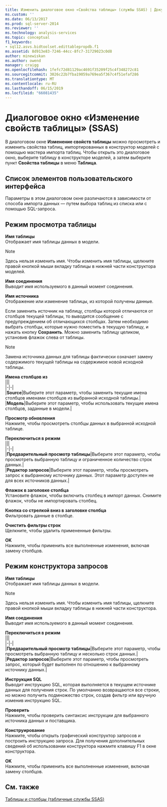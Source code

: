 ```yaml
---
title: Изменить диалоговое окно «Свойства таблицы» (службы SSAS) | Документация Майкрософт
ms.custom: ''
ms.date: 06/13/2017
ms.prod: sql-server-2014
ms.reviewer: ''
ms.technology: analysis-services
ms.topic: conceptual
f1_keywords:
- sql12.asvs.bidtoolset.edittablepropdb.f1
ms.assetid: 8d913e83-7246-44cc-8fc7-31729023c0d8
author: minewiskan
ms.author: owend
manager: craigg
ms.openlocfilehash: 1fefc72d81129ac4691f35209f25c4f348272c81
ms.sourcegitcommit: 3026c22b7fba19059a769ea5f367c4f51efaf286
ms.translationtype: MT
ms.contentlocale: ru-RU
ms.lasthandoff: 06/15/2019
ms.locfileid: "66081435"
---
```

# <a name="edit-table-properties-dialog-box-ssas"></a>Диалоговое окно «Изменение свойств таблицы» (SSAS)
  В диалоговом окне **Изменение свойств таблицы** можно просмотреть и изменить свойства таблиц, импортированных в конструктор моделей с помощью мастера импорта таблиц. Чтобы открыть это диалоговое окно, выберите таблицу в конструкторе моделей, а затем выберите пункт **Свойства таблицы** в меню **Таблица**.  
  
## <a name="uielement-list"></a>Список элементов пользовательского интерфейса  
 Параметры в этом диалоговом окне различаются в зависимости от способа импорта данных — путем выбора таблиц из списка или с помощью SQL-запроса.  
  
## <a name="table-preview-mode"></a>Режим просмотра таблицы  
 **Имя таблицы**  
 Отображает имя таблицы данных в модели.  
  
> [!NOTE]  
>  Здесь нельзя изменить имя. Чтобы изменить имя таблицы, щелкните правой кнопкой мыши вкладку таблицы в нижней части конструктора моделей.  
  
 **Имя соединения**  
 Выводит имя используемого в данный момент соединения.  
  
 **Имя источника**  
 Отображение или изменение таблицы, из которой получены данные.  
  
 Если заменить источник на таблицу, столбцы которой отличаются от столбцов текущей таблицы, то выводится сообщение с предупреждением об отличающихся столбцах. Затем необходимо выбрать столбцы, которые нужно поместить в текущую таблицу, и нажать кнопку **Сохранить**. Можно заменить таблицу целиком, установив флажок слева от таблицы.  
  
> [!NOTE]  
>  Замена источника данных для таблицы фактически означает замену содержимого текущей таблицы на содержимое новой исходной таблицы.  
  
 **Имена столбцов из**  
 |||  
|-|-|  
|**Source**|Выберите этот параметр, чтобы заменить текущие имена столбцов именами столбцов из выбранной исходной таблицы.|  
|**Модель**|Выберите этот параметр, чтобы использовать текущие имена столбцов, заданные в модели.|  
  
 **Просмотр обновления**  
 Нажмите, чтобы просмотреть столбцы данных в выбранной исходной таблице.  
  
 **Переключиться в режим**  
 |||  
|-|-|  
|**Предварительный просмотр таблицы**|Выберите этот параметр, чтобы просмотреть выбранную таблицу и ограниченное количество строк данных.|  
|**Редактор запросов**|Выберите этот параметр, чтобы просмотреть запрос к выбранному источнику данных. Этот параметр доступен не для всех источников данных.|  
  
 **Флажок в заголовке столбца**  
 Установите флажок, чтобы включить столбец в импорт данных. Снимите флажок, чтобы не импортировать столбец.  
  
 **Кнопка со стрелкой вниз в заголовке столбца**  
 Фильтровать данные в столбце.  
  
 **Очистить фильтры строк**  
 Щелкните, чтобы удалить примененные фильтры.  
  
 **OK**  
 Нажмите, чтобы применить все выполненные изменения, включая замену столбцов.  
  
## <a name="query-design-mode"></a>Режим конструктора запросов  
 **Имя таблицы**  
 Отображает имя таблицы данных в модели.  
  
> [!NOTE]  
>  Здесь нельзя изменить имя. Чтобы изменить имя таблицы, щелкните правой кнопкой мыши вкладку таблицы в нижней части конструктора.  
  
 **Имя соединения**  
 Выводит имя используемого в данный момент соединения.  
  
 **Переключиться в режим**  
 |||  
|-|-|  
|**Предварительный просмотр таблицы**|Выберите этот параметр, чтобы просмотреть выбранную таблицу и несколько строк данных.|  
|**Редактор запросов**|Выберите этот параметр, чтобы просмотреть запрос, который будет выполнен по отношению к выбранному источнику данных.|  
  
 **Инструкция SQL**  
 Выводит инструкцию SQL, которая выполняется в текущем источнике данных для получения строк. По умолчанию возвращаются все строки, но можно получить подмножество строк, создав фильтр или вручную изменив инструкцию SQL.  
  
 **Проверить**  
 Нажмите, чтобы проверить синтаксис инструкции для выбранного источника данных и поставщика.  
  
 **Конструирование**  
 Нажмите, чтобы открыть графический конструктор запросов и построить инструкцию запроса. Для получения дополнительных сведений об использовании конструктора нажмите клавишу F1 в окне конструктора.  
  
 **OK**  
 Нажмите, чтобы применить все выполненные изменения, включая замену столбцов.  
  
## <a name="see-also"></a>См. также  
 [Таблицы и столбцы (табличные службы SSAS)](tabular-models/tables-and-columns-ssas-tabular.md)  
  
  
